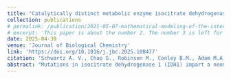 ```yaml
---
title: "Catalytically distinct metabolic enzyme isocitrate dehydrogenase 1 mutants tune phenotype severity in tumor models"
collection: publications
# permalink: /publication/2021-05-07-mathematical-modeling-of-the-interaction-between-yolk-utilization-and-fish-growth-in-zebrafish-danio-rerio
# excerpt: 'This paper is about the number 2. The number 3 is left for future work.'
date: 2025-04-30
venue: 'Journal of Biological Chemistry'
link: 'https://doi.org/10.1016/j.jbc.2025.108477'
citation: 'Schwartz A. V., Chao G., Robinson M., Conley B.M., Adam M.A.A., Wells G.A., Hoang A., Albekioni E., Gallo C., Weeks J., Yunker K., Quichocho G., George U.Z., Niesman I., House C.D., Turcan Ş., Sohl C.D. dCatalytically distinct metabolic enzyme isocitrate dehydrogenase 1 mutants tune phenotype severity in tumor models. Journal of Biological Chemistry. 2025, 301 (5).'
abstract: "Mutations in isocitrate dehydrogenase 1 (IDH1) impart a neomorphic reaction that produces D-2-hydroxyglutarate (D2HG), which can inhibit DNA demethylases to drive tumorigenesis. Mutations affect residue R132 and display distinct catalytic profiles for D2HG production. We show that catalytic efficiency of D2HG production is greater in IDH1 R132Q than R132H mutants, and expression of IDH1 R132Q in cellular and xenograft models leads to higher D2HG concentrations in cells, tumors, and sera compared to R132H. Though expression of IDH1 R132Q leads to hypermethylation in DNA damage pathways, DNA hypomethylation is more notable when compared to IDH1 R132H expression. Transcriptome analysis shows increased expression of many pro-tumor pathways upon expression of IDH1 R132Q versus R132H, including transcripts of EGFR and PI3K signaling pathways. Thus, IDH1 mutants appear to modulate D2HG levels via altered catalysis and are associated with distinct epigenetic and transcriptomic consequences, with higher D2HG levels appearing to be associated with more aggressive tumors."
---
```

